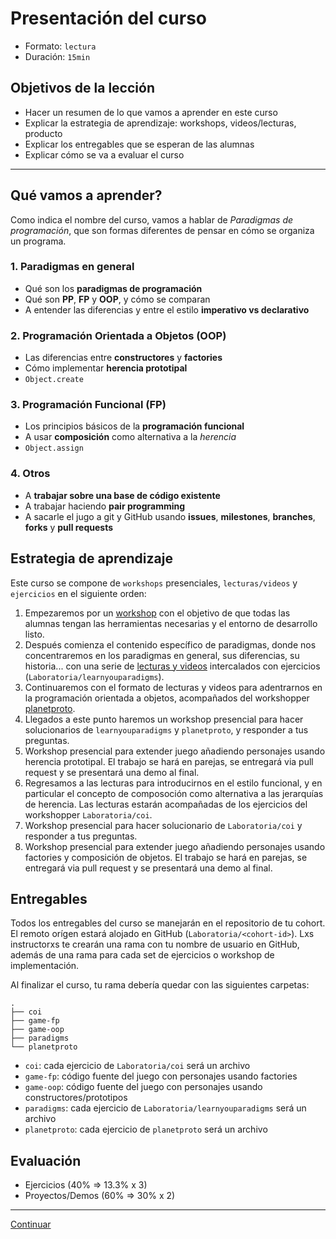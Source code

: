 # Presentación del curso

* Formato: `lectura`
* Duración: `15min`

## Objetivos de la lección

* Hacer un resumen de lo que vamos a aprender en este curso
* Explicar la estrategia de aprendizaje: workshops, videos/lecturas, producto
* Explicar los entregables que se esperan de las alumnas
* Explicar cómo se va a evaluar el curso

***

## Qué vamos a aprender?

Como indica el nombre del curso, vamos a hablar de _Paradigmas de programación_,
que son formas diferentes de pensar en cómo se organiza un programa.

### 1. Paradigmas en general

* Qué son los **paradigmas de programación**
* Qué son **PP**, **FP** y **OOP**, y cómo se comparan
* A entender las diferencias y entre el estilo **imperativo vs declarativo**

### 2. Programación Orientada a Objetos (OOP)

* Las diferencias entre **constructores** y **factories**
* Cómo implementar **herencia prototipal**
* `Object.create`

### 3. Programación Funcional (FP)

* Los principios básicos de la **programación funcional**
* A usar **composición** como alternativa a la _herencia_
* `Object.assign`

### 4. Otros

* A **trabajar sobre una base de código existente**
* A trabajar haciendo **pair programming**
* A sacarle el jugo a git y GitHub usando **issues**, **milestones**,
  **branches**, **forks** y **pull requests**

## Estrategia de aprendizaje

Este curso se compone de `workshops` presenciales, `lecturas/videos` y
`ejercicios` en el siguiente orden:

1. Empezaremos por un [workshop](../#workshop-1-entorno-y-metodología-de-trabajo)
   con el objetivo de que todas las alumnas tengan las herramientas necesarias y
   el entorno de desarrollo listo.
2. Después comienza el contenido específico de paradigmas, donde nos
   concentraremos en los paradigmas en general, sus diferencias, su historia...
   con una serie de [lecturas y videos](../03-paradigms/01-overview.md)
   intercalados con ejercicios (`Laboratoria/learnyouparadigms`).
3. Continuaremos con el formato de lecturas y videos para adentrarnos en la
   programación orientada a objetos, acompañados del workshopper
   [planetproto](https://github.com/sporto/planetproto).
4. Llegados a este punto haremos un workshop presencial para hacer solucionarios
   de `learnyouparadigms` y `planetproto`, y responder a tus preguntas.
5. Workshop presencial para extender juego añadiendo personajes usando herencia
   prototipal. El trabajo se hará en parejas, se entregará via pull request y se
   presentará una demo al final.
6. Regresamos a las lecturas para introducirnos en el estilo funcional, y en
   particular el concepto de composoción como alternativa a las jerarquías de
   herencia. Las lecturas estarán acompañadas de los ejercicios del workshopper
   `Laboratoria/coi`.
7. Workshop presencial para hacer solucionario de `Laboratoria/coi` y responder
   a tus preguntas.
8. Workshop presencial para extender juego añadiendo personajes usando factories
   y composición de objetos. El trabajo se hará en parejas, se entregará via
   pull request y se presentará una demo al final.

## Entregables

Todos los entregables del curso se manejarán en el repositorio de tu cohort. El
remoto orígen estará alojado en GitHub (`Laboratoria/<cohort-id>`). Lxs
instructorxs te crearán una rama con tu nombre de usuario en GitHub, además de
una rama para cada set de ejercicios o workshop de implementación.

Al finalizar el curso, tu rama debería quedar con las siguientes carpetas:

```text
.
├── coi
├── game-fp
├── game-oop
├── paradigms
└── planetproto
```

* `coi`: cada ejercicio de `Laboratoria/coi` será un archivo
* `game-fp`: código fuente del juego con personajes usando factories
* `game-oop`: código fuente del juego con personajes usando constructores/prototipos
* `paradigms`: cada ejercicio de `Laboratoria/learnyouparadigms` será un archivo
* `planetproto`: cada ejercicio de `planetproto` será un archivo

## Evaluación

* Ejercicios (40% => 13.3% x 3)
* Proyectos/Demos (60% => 30% x 2)

***

[Continuar](../02-env/01-git%2Bgithub.md)
